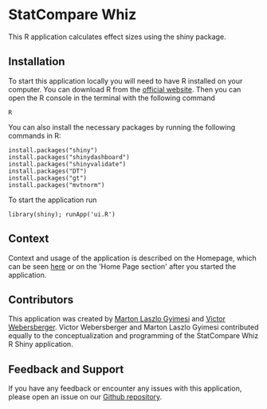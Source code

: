 # StatCompare Whiz

This R application calculates effect sizes using the shiny package.

## Installation

To start this application locally you will need to have R installed on your computer. You can download R from the [official website](https://www.r-project.org/).
Then you can open the R console in the terminal with the following command
```
R
```
You can also install the necessary packages by running the following commands in R:
```
install.packages("shiny")
install.packages("shinydashboard")
install.packages("shinyvalidate")
install.packages("DT")
install.packages("gt")
install.packages("mvtnorm")
```
To start the application run 
```
library(shiny); runApp('ui.R')
```

## Context 
Context and usage of the application is described on the Homepage, which can be seen [here](https://todo/) or on the 'Home Page section' after you started the application.

## Contributors

This application was created by [Marton Laszlo Gyimesi](https://github.com/marton-gyimesi) and [Victor Webersberger](https://github.com/farambis).
Victor Webersberger and Marton Laszlo Gyimesi contributed equally to the conceptualization and programming of the StatCompare Whiz R Shiny application.

## Feedback and Support

If you have any feedback or encounter any issues with this application, please open an issue on our [Github repository](https://github.com/farambis/StatCompare-Whiz/issues).

